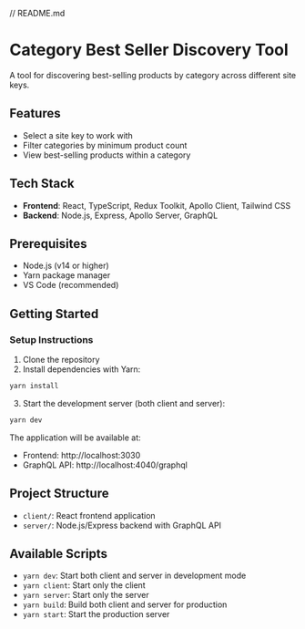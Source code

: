 // README.md
# Category Best Seller Discovery Tool

A tool for discovering best-selling products by category across different site keys.

## Features

- Select a site key to work with
- Filter categories by minimum product count
- View best-selling products within a category

## Tech Stack

- **Frontend**: React, TypeScript, Redux Toolkit, Apollo Client, Tailwind CSS
- **Backend**: Node.js, Express, Apollo Server, GraphQL

## Prerequisites

- Node.js (v14 or higher)
- Yarn package manager
- VS Code (recommended)

## Getting Started

### Setup Instructions

1. Clone the repository
2. Install dependencies with Yarn:

```bash
yarn install
```

3. Start the development server (both client and server):

```bash
yarn dev
```

The application will be available at:
- Frontend: http://localhost:3030
- GraphQL API: http://localhost:4040/graphql

## Project Structure

- `client/`: React frontend application
- `server/`: Node.js/Express backend with GraphQL API

## Available Scripts

- `yarn dev`: Start both client and server in development mode
- `yarn client`: Start only the client
- `yarn server`: Start only the server
- `yarn build`: Build both client and server for production
- `yarn start`: Start the production server